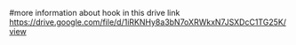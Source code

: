 #more information about hook in this drive link
https://drive.google.com/file/d/1iRKNHy8a3bN7oXRWkxN7JSXDcC1TG25K/view
